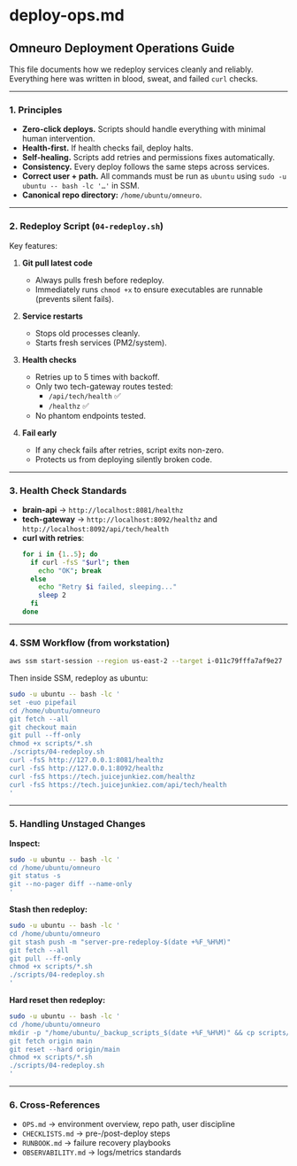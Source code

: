 # deploy-ops.md

## Omneuro Deployment Operations Guide

This file documents how we redeploy services cleanly and reliably.  
Everything here was written in blood, sweat, and failed `curl` checks.

---

### 1. Principles

- **Zero-click deploys.** Scripts should handle everything with minimal human intervention.  
- **Health-first.** If health checks fail, deploy halts.  
- **Self-healing.** Scripts add retries and permissions fixes automatically.  
- **Consistency.** Every deploy follows the same steps across services.  
- **Correct user + path.** All commands must be run as `ubuntu` using `sudo -u ubuntu -- bash -lc '…'` in SSM.  
- **Canonical repo directory:** `/home/ubuntu/omneuro`.

---

### 2. Redeploy Script (`04-redeploy.sh`)

Key features:

1. **Git pull latest code**  
   - Always pulls fresh before redeploy.  
   - Immediately runs `chmod +x` to ensure executables are runnable (prevents silent fails).  

2. **Service restarts**  
   - Stops old processes cleanly.  
   - Starts fresh services (PM2/system).  

3. **Health checks**  
   - Retries up to 5 times with backoff.  
   - Only two tech-gateway routes tested:  
     - `/api/tech/health` ✅  
     - `/healthz` ✅  
   - No phantom endpoints tested.  

4. **Fail early**  
   - If any check fails after retries, script exits non-zero.  
   - Protects us from deploying silently broken code.  

---

### 3. Health Check Standards

- **brain-api** → `http://localhost:8081/healthz`  
- **tech-gateway** → `http://localhost:8092/healthz` and `http://localhost:8092/api/tech/health`  
- **curl with retries**:
  ```bash
  for i in {1..5}; do
    if curl -fsS "$url"; then
      echo "OK"; break
    else
      echo "Retry $i failed, sleeping..."
      sleep 2
    fi
  done
  ```

---

### 4. SSM Workflow (from workstation)

```bash
aws ssm start-session --region us-east-2 --target i-011c79fffa7af9e27
```

Then inside SSM, redeploy as ubuntu:

```bash
sudo -u ubuntu -- bash -lc '
set -euo pipefail
cd /home/ubuntu/omneuro
git fetch --all
git checkout main
git pull --ff-only
chmod +x scripts/*.sh
./scripts/04-redeploy.sh
curl -fsS http://127.0.0.1:8081/healthz
curl -fsS http://127.0.0.1:8092/healthz
curl -fsS https://tech.juicejunkiez.com/healthz
curl -fsS https://tech.juicejunkiez.com/api/tech/health
'
```

---

### 5. Handling Unstaged Changes

**Inspect:**
```bash
sudo -u ubuntu -- bash -lc '
cd /home/ubuntu/omneuro
git status -s
git --no-pager diff --name-only
'
```

**Stash then redeploy:**
```bash
sudo -u ubuntu -- bash -lc '
cd /home/ubuntu/omneuro
git stash push -m "server-pre-redeploy-$(date +%F_%H%M)"
git fetch --all
git pull --ff-only
chmod +x scripts/*.sh
./scripts/04-redeploy.sh
'
```

**Hard reset then redeploy:**
```bash
sudo -u ubuntu -- bash -lc '
cd /home/ubuntu/omneuro
mkdir -p "/home/ubuntu/_backup_scripts_$(date +%F_%H%M)" && cp scripts/*.sh "/home/ubuntu/_backup_scripts_$(date +%F_%H%M)/" || true
git fetch origin main
git reset --hard origin/main
chmod +x scripts/*.sh
./scripts/04-redeploy.sh
'
```

---

### 6. Cross-References

- `OPS.md` → environment overview, repo path, user discipline  
- `CHECKLISTS.md` → pre-/post-deploy steps  
- `RUNBOOK.md` → failure recovery playbooks  
- `OBSERVABILITY.md` → logs/metrics standards  